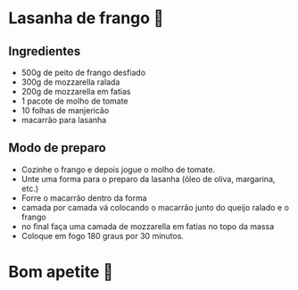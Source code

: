 # Lasanha de frango :chicken:

## Ingredientes

- 500g de peito de frango desfiado 
- 300g de mozzarella ralada
- 200g de mozzarella em fatias
- 1 pacote de molho de tomate
- 10 folhas de manjericão
- macarrão para lasanha

## Modo de preparo

- Cozinhe o frango e depois jogue o molho de tomate.
- Unte uma forma para o preparo da lasanha (óleo de oliva, margarina, etc.)
- Forre o macarrão dentro da forma 
- camada por camada vá colocando o macarrão junto do queijo ralado e o frango
- no final faça uma camada de mozzarella em fatias no topo da massa
- Coloque em fogo 180 graus por 30 minutos.

# Bom apetite :chestnut:

  
